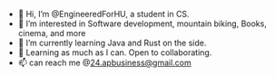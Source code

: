 - 👋 Hi, I’m @EngineeredForHU, a student in CS.
- 👀 I’m interested in Software development, mountain biking, Books, cinema, and more
- 🌱 I’m currently learning Java and Rust on the side.
- 💞️ Learning as much as I can. Open to collaborating.
- 📫 can reach me @24.apbusiness@gmail.com

<!---
EngineeredForHU/EngineeredForHU is a ✨ special ✨ repository because its `README.md` (this file) appears on your GitHub profile.
You can click the Preview link to take a look at your changes.
--->

